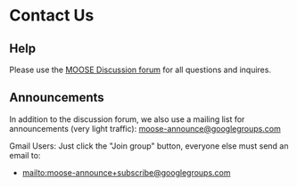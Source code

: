 # Contact Us

## Help

Please use the [MOOSE Discussion forum](https://github.com/idaholab/moose/discussions) for all
questions and inquires.

## Announcements

In addition to the discussion forum, we also use a mailing list for
announcements (very light traffic): [moose-announce@googlegroups.com](https://groups.google.com/forum/#!forum/moose-announce)

Gmail Users: Just click the "Join group" button, everyone else must send an email to:

- [mailto:moose-announce+subscribe@googlegroups.com](mailto:moose-announce+subscribe@googlegroups.com)

